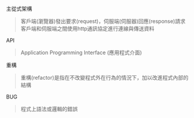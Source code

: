 主從式架構
>客戶端(瀏覽器)發出要求(request)，伺服端(伺服器)回應(response)請求
>客戶端和伺服端之間使用http通訊協定進行連線與傳送資料

API
>Application Programming Interface (應用程式介面)

重構
>重構(refactor)是指在不改變程式外在行為的情況下，加以改進程式內部的結構

BUG
>程式上語法或邏輯的錯誤